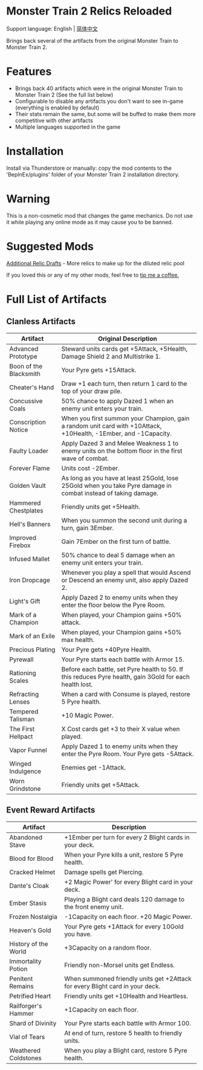 # Monster Train 2 Relics Reloaded

Support language: English | [简体中文](https://github.com/Jace17/MT2RelicsReloaded/blob/main/README_zh.md)

Brings back several of the artifacts from the original Monster Train to Monster Train 2.

# Features

- Brings back 40 artifacts which were in the original Monster Train to Monster Train 2 (See the full list below)
- Configurable to disable any artifacts you don't want to see in-game (everything is enabled by default)
- Their stats remain the same, but some will be buffed to make them more competitive with other artifacts
- Multiple languages supported in the game

# Installation

Install via Thunderstore or manually: copy the mod contents to the 'BepInEx/plugins' folder of your Monster Train 2 installation directory.

# Warning

This is a non-cosmetic mod that changes the game mechanics. Do not use it while playing any online mode as it may cause you to be banned.

# Suggested Mods

[Additional Relic Drafts](https://thunderstore.io/c/monster-train-2/p/GravitonGamer/MT2AdditionalRelicDrafts/) - More relics to make up for the diluted relic pool

If you loved this or any of my other mods, feel free to [tip me a coffee.](https://ko-fi.com/gravitongamer)

# Full List of Artifacts

## Clanless Artifacts
| Artifact               | Original Description                                                                                             |
| ---------------------- | ---------------------------------------------------------------------------------------------------------------- |
| Advanced Prototype     | Steward units cards get +5Attack, +5Health, Damage Shield 2 and Multistrike 1.                                   |
| Boon of the Blacksmith | Your Pyre gets +15Attack.                                                                                        |
| Cheater's Hand         | Draw +1 each turn, then return 1 card to the top of your draw pile.                                              |
| Concussive Coals       | 50% chance to apply Dazed 1 when an enemy unit enters your train.                                                |
| Conscription Notice    | When you first summon your Champion, gain a random unit card with +10Attack, +10Health, -1Ember, and -1Capacity. |
| Faulty Loader          | Apply Dazed 3 and Melee Weakness 1 to enemy units on the bottom floor in the first wave of combat.               |
| Forever Flame          | Units cost -2Ember.                                                                                              |
| Golden Vault           | As long as you have at least 25Gold, lose 25Gold when you take Pyre damage in combat instead of taking damage.   |
| Hammered Chestplates   | Friendly units get +5Health.                                                                                     |
| Hell's Banners         | When you summon the second unit during a turn, gain 3Ember.                                                      |
| Improved Firebox       | Gain 7Ember on the first turn of battle.                                                                         |
| Infused Mallet         | 50% chance to deal 5 damage when an enemy unit enters your train.                                                |
| Iron Dropcage          | Whenever you play a spell that would Ascend or Descend an enemy unit, also apply Dazed 2.                        |
| Light's Gift           | Apply Dazed 2 to enemy units when they enter the floor below the Pyre Room.                                      |
| Mark of a Champion     | When played, your Champion gains +50% attack.                                                                    |
| Mark of an Exile       | When played, your Champion gains +50% max health.                                                                |
| Precious Plating       | Your Pyre gets +40Pyre Health.                                                                                   |
| Pyrewall               | Your Pyre starts each battle with Armor 15.                                                                      |
| Rationing Scales       | Before each battle, set Pyre health to 50. If this reduces Pyre health, gain 3Gold for each health lost.         |
| Refracting Lenses      | When a card with Consume is played, restore 5 Pyre health.                                                       |
| Tempered Talisman      | +10 Magic Power.                                                                                                 |
| The First Hellpact     | X Cost cards get +3 to their X value when played.                                                                |
| Vapor Funnel           | Apply Dazed 1 to enemy units when they enter the Pyre Room. Your Pyre gets -5Attack.                             |
| Winged Indulgence      | Enemies get -1Attack.                                                                                            |
| Worn Grindstone        | Friendly units get +5Attack.                                                                                     |

## Event Reward Artifacts
| Artifact             | Description                                                                   |
| -------------------- | ----------------------------------------------------------------------------- |
| Abandoned Stave      | +1Ember per turn for every 2 Blight cards in your deck.                       |
| Blood for Blood      | When your Pyre kills a unit, restore 5 Pyre health.                           |
| Cracked Helmet       | Damage spells get Piercing.                                                   |
| Dante's Cloak        | +2 Magic Power' for every Blight card in your deck.                           |
| Ember Stasis         | Playing a Blight card deals 120 damage to the front enemy unit.               |
| Frozen Nostalgia     | -1Capacity on each floor. +20 Magic Power.                                    |
| Heaven's Gold        | Your Pyre gets +1Attack for every 10Gold you have.                            |
| History of the World | +3Capacity on a random floor.                                                 |
| Immortality Potion   | Friendly non-Morsel units get Endless.                                        |
| Penitent Remains     | When summoned friendly units get +2Attack for every Blight card in your deck. |
| Petrified Heart      | Friendly units get +10Health and Heartless.                                   |
| Railforger's Hammer  | +1Capacity on each floor.                                                     |
| Shard of Divinity    | Your Pyre starts each battle with Armor 100.                                  |
| Vial of Tears        | At end of turn, restore 5 health to friendly units.                           |
| Weathered Coldstones | When you play a Blight card, restore 5 Pyre health.                           |

